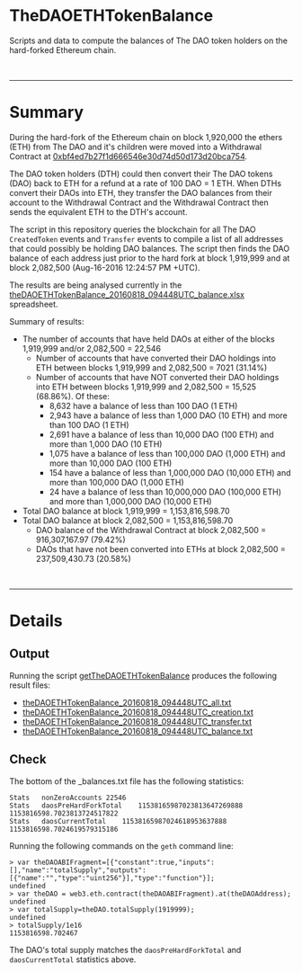 # TheDAOETHTokenBalance

Scripts and data to compute the balances of The DAO token holders on the hard-forked Ethereum chain.

<br />

---

# Summary

During the hard-fork of the Ethereum chain on block 1,920,000 the ethers (ETH) from The DAO and it's children were moved into a Withdrawal Contract at [0xbf4ed7b27f1d666546e30d74d50d173d20bca754](https://etherscan.io/address/0xbf4ed7b27f1d666546e30d74d50d173d20bca754#code).

The DAO token holders (DTH) could then convert their The DAO tokens (DAO) back to ETH for a refund at a rate of 100 DAO = 1 ETH. When DTHs convert their DAOs into ETH, they transfer the DAO balances from their account to the Withdrawal Contract and the Withdrawal Contract then sends the equivalent ETH to the DTH's account.

The script in this repository queries the blockchain for all The DAO `CreatedToken` events and `Transfer` events to compile a list of all addresses that could possibly be holding DAO balances. The script then finds the DAO balance of each address just prior to the hard fork at block 1,919,999 and at block 2,082,500 (Aug-16-2016 12:24:57 PM +UTC).

The results are being analysed currently in the [theDAOETHTokenBalance_20160818_094448UTC_balance.xlsx](https://github.com/bokkypoobah/TheDAOETHTokenBalance/blob/master/theDAOETHTokenBalance_20160818_094448UTC_balance.xlsx) spreadsheet.

Summary of results:
* The number of accounts that have held DAOs at either of the blocks 1,919,999 and/or 2,082,500 = 22,546
  * Number of accounts that have converted their DAO holdings into ETH between blocks 1,919,999 and 2,082,500 = 7021 (31.14%)
  * Number of accounts that have NOT converted their DAO holdings into ETH between blocks 1,919,999 and 2,082,500 = 15,525 (68.86%). Of these:
    * 8,632 have a balance of less than 100 DAO (1 ETH)
    * 2,943 have a balance of less than 1,000 DAO (10 ETH) and more than 100 DAO (1 ETH)
    * 2,691 have a balance of less than 10,000 DAO (100 ETH) and more than 1,000 DAO (10 ETH)
    * 1,075 have a balance of less than 100,000 DAO (1,000 ETH) and more than 10,000 DAO (100 ETH)
    * 154 have a balance of less than 1,000,000 DAO (10,000 ETH) and more than 100,000 DAO (1,000 ETH)
    * 24 have a balance of less than 10,000,000 DAO (100,000 ETH) and more than 1,000,000 DAO (10,000 ETH)
* Total DAO balance at block 1,919,999 = 1,153,816,598.70
* Total DAO balance at block 2,082,500 = 1,153,816,598.70
  * DAO balance of the Withdrawal Contract at block 2,082,500 = 916,307,167.97 (79.42%)
  * DAOs that have not been converted into ETHs at block 2,082,500 = 237,509,430.73	(20.58%)


<br />

---

# Details

## Output
Running the script [getTheDAOETHTokenBalance](https://github.com/bokkypoobah/TheDAOETHTokenBalance/blob/master/getTheDAOETHTokenBalance) produces the following result files:

* [theDAOETHTokenBalance_20160818_094448UTC_all.txt](https://github.com/bokkypoobah/TheDAOETHTokenBalance/blob/master/theDAOETHTokenBalance_20160818_094448UTC_all.txt)
* [theDAOETHTokenBalance_20160818_094448UTC_creation.txt](https://github.com/bokkypoobah/TheDAOETHTokenBalance/blob/master/theDAOETHTokenBalance_20160818_094448UTC_creation.txt)
* [theDAOETHTokenBalance_20160818_094448UTC_transfer.txt](https://github.com/bokkypoobah/TheDAOETHTokenBalance/blob/master/theDAOETHTokenBalance_20160818_094448UTC_transfer.txt)
* [theDAOETHTokenBalance_20160818_094448UTC_balance.txt](https://github.com/bokkypoobah/TheDAOETHTokenBalance/blob/master/theDAOETHTokenBalance_20160818_094448UTC_balance.txt)

## Check
The bottom of the _balances.txt file has the following statistics:

    Stats	nonZeroAccounts	22546
    Stats	daosPreHardForkTotal	11538165987023813647269888	1153816598.7023813724517822
    Stats	daosCurrentTotal	11538165987024618953637888	1153816598.7024619579315186
    
Running the following commands on the `geth` command line:

    > var theDAOABIFragment=[{"constant":true,"inputs":[],"name":"totalSupply","outputs":[{"name":"","type":"uint256"}],"type":"function"}];
    undefined
    > var theDAO = web3.eth.contract(theDAOABIFragment).at(theDAOAddress);
    undefined
    > var totalSupply=theDAO.totalSupply(1919999);
    undefined
    > totalSupply/1e16
    1153816598.702467
    
The DAO's total supply matches the `daosPreHardForkTotal` and `daosCurrentTotal` statistics above.
